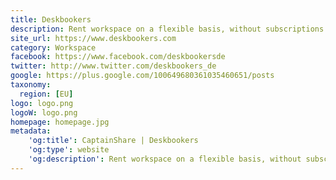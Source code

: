 ```yaml
---
title: Deskbookers
description: Rent workspace on a flexible basis, without subscriptions and contracts. Through Deskbookers you book your office space and meeting rooms directly online at one of our 500+ locations.
site_url: https://www.deskbookers.com
category: Workspace
facebook: https://www.facebook.com/deskbookersde
twitter: http://www.twitter.com/deskbookers_de
google: https://plus.google.com/100649680361035460651/posts
taxonomy:
  region: [EU]
logo: logo.png
logoW: logo.png
homepage: homepage.jpg
metadata:
    'og:title': CaptainShare | Deskbookers
    'og:type': website
    'og:description': Rent workspace on a flexible basis, without subscriptions and contracts. Through Deskbookers you book your office space and meeting rooms directly online at one of our 500+ locations.
---
```


